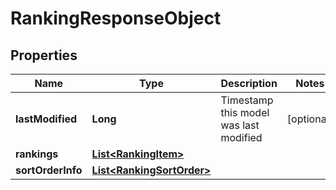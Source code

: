 
# RankingResponseObject

## Properties
Name | Type | Description | Notes
------------ | ------------- | ------------- | -------------
**lastModified** | **Long** | Timestamp this model was last modified |  [optional]
**rankings** | [**List&lt;RankingItem&gt;**](RankingItem.md) |  | 
**sortOrderInfo** | [**List&lt;RankingSortOrder&gt;**](RankingSortOrder.md) |  | 




